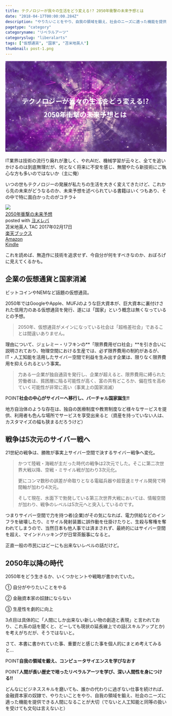 ```yaml
---
title: テクノロジーが我々の生活をどう変える!? 2050年衝撃の未来予想とは
date: "2018-04-17T00:00:00.284Z"
description: "やりたいことをやり、自我の領域を鍛え、社会のニーズに適った機能を提供できる人間になること、どんなにビジネススキルを磨いても、誰かの代わりに過ぎない仕事を続ければ、金融資本家の奴隷。人工知能と同等の扱いを受けても文句は言えない。"
pagetype: "category"
categoryname: "リベラルアーツ"
categoryslug: "liberalarts"
tags: ["仮想通貨", "国家", "苫米地英人"]
thumbnail: post-1.png
---
```


![](./post-1.png)

IT業界は技術の流行り廃れが激しく、やれAIだ、機械学習が云々と、全てを追いかけるのは到底無理だが、何となく将来に不安を感じ、無闇やたら新技術にご執心な方も多いのではないか（主に俺）

いつの世もテクノロジーの発展が私たちの生活を大きく変えてきたけど、これから先の未来がどうなるのか、未来予想を述べられている書籍はいくつもあり、その中で特に面白かったのがコチラ↓

<div class="cstmreba"><div class="booklink-box"><div class="booklink-image"><a href="https://hb.afl.rakuten.co.jp/hgc/146fe51c.1fd043a3.146fe51d.605dc196/yomereba_main_201902282241087071?pc=http%3A%2F%2Fbooks.rakuten.co.jp%2Frb%2F14705853%2F%3Fscid%3Daf_ich_link_urltxt%26m%3Dhttp%3A%2F%2Fm.rakuten.co.jp%2Fev%2Fbook%2F" target="_blank"  rel="noopener noreferrer"><img src="https://thumbnail.image.rakuten.co.jp/@0_mall/book/cabinet/1116/9784813271116.jpg?_ex=160x160" style="border: none;" /></a></div><div class="booklink-info"><div class="booklink-name"><a href="https://hb.afl.rakuten.co.jp/hgc/146fe51c.1fd043a3.146fe51d.605dc196/yomereba_main_201902282241087071?pc=http%3A%2F%2Fbooks.rakuten.co.jp%2Frb%2F14705853%2F%3Fscid%3Daf_ich_link_urltxt%26m%3Dhttp%3A%2F%2Fm.rakuten.co.jp%2Fev%2Fbook%2F" target="_blank"  rel="noopener noreferrer">2050年衝撃の未来予想</a><div class="booklink-powered-date">posted with <a href="https://yomereba.com" rel="nofollow noopener noreferrer" target="_blank">ヨメレバ</a></div></div><div class="booklink-detail">苫米地英人 TAC 2017年02月17日    </div><div class="booklink-link2"><div class="shoplinkrakuten"><a href="https://hb.afl.rakuten.co.jp/hgc/146fe51c.1fd043a3.146fe51d.605dc196/yomereba_main_201902282241087071?pc=http%3A%2F%2Fbooks.rakuten.co.jp%2Frb%2F14705853%2F%3Fscid%3Daf_ich_link_urltxt%26m%3Dhttp%3A%2F%2Fm.rakuten.co.jp%2Fev%2Fbook%2F" target="_blank"  rel="noopener noreferrer">楽天ブックス</a></div><div class="shoplinkamazon"><a href="https://www.amazon.co.jp/exec/obidos/asin/4813271111/kanon123-22/" target="_blank"  rel="noopener noreferrer">Amazon</a></div><div class="shoplinkkindle"><a href="https://www.amazon.co.jp/gp/search?keywords=2050%94N%8F%D5%8C%82%82%CC%96%A2%97%88%97%5C%91z&__mk_ja_JP=%83J%83%5E%83J%83i&url=node%3D2275256051&tag=kanon123-22" target="_blank"  rel="noopener noreferrer">Kindle</a></div>                              	  	  	  	  	</div></div><div class="booklink-footer"></div></div></div>

これを読めば、無造作に技術を追求せず、今自分が何をすべきなのか、おぼろげに見えてくるかも。

## 企業の仮想通貨と国家消滅

ビットコインやNEMなど話題の仮想通貨。

2050年ではGoogleやApple、MUFJのような巨大資本が、巨大資本に裏付けされた信用力のある仮想通貨を発行、遂には「国家」という概念は無くなっているとの予想。

> 2050年、仮想通貨がメインになっている社会は「超格差社会」であることは間違いありません。

理由について、ジェレミー・リフキンの**「限界費用ゼロ社会」**を引き合いに説明されており、物理空間における生産では、必ず限界費用の制約があるが、IT・人工知能を活用したサイバー空間で利益を生み出す企業は、限りなく限界費用を抑えられるという事実。

> 力ある一企業が独自通貨を発行し、企業が超えると、限界費用に縛られた労働者は、貧困層に陥る可能性が高く、富の共有どころか、偏在性を高めていく可能性が非常に高い（事実上の国家消滅）

<span class="mark">POINT</span>**社会の中心がサイバーへ移行し、バーチャル国家誕生!!**

地方自治体のような存在は、独自の医療制度や教育制度など様々なサービスを提供、利用者も色んな場所でサービスを享受出来ると（資産を持っていない人は、カスタマイズの幅も狭まるだろうけど）

## 戦争は5次元のサイバー戦へ

21世紀の戦争は、勝敗が事実上サイバー空間で決するサイバー戦争へ変化。

> かつて陸戦・海戦が主だった時代の戦争は2次元でした。そこに第二次世界大戦以降、空戦・ミサイル戦が加わり3次元化。
>
> 更にコンマ数秒の誤差が命取りとなる電磁兵器や超音速ミサイル開発で時間軸が加わり4次元。
>
> そして現在、水面下で勃発している第三次世界大戦においては、情報空間が加わり、戦争のレベルは5次元へと突入しているのです。

つまりサイバー空間で力を持つ者(企業)がその気になれば、電力供給などのインフラを破壊したり、ミサイル発射装置に誤作動を仕掛けたりと、生殺与奪権を奪われてしまうので、当然日本も他人事では済まされず、最終的にはサイバー空間を超え、マインドハッキングが日常茶飯事になると。

正直一般の市民にはどーにも出来ないレベルの話だけど。

## 2050年以降の時代

2050年をどう生きるか、いくつかヒントや戦略が書かれていた。

<div class="blackboard-box">
<p>① 自分がやりたいことをやる</p>
<p>② 金融資本家の奴隷にならない</p>
<p>③ 生産性を劇的に向上</p>
<div class="chalk1"></div>
<div class="chalk2"></div>
</div>

3点目は具体的に「人間にしか出来ない新しい物の創造と表現」と言われており、これ系の話を聞くと、どーしても現状の延長線上での話(スキルアップとか)を考えがちだが、そうではないと。

さて、本書に書かれていた事、重要だと感じた事を個人的にまとめ考えてみると...

<span class="mark">POINT</span>**自我の領域を鍛え、コンピュータサイエンスを学びなおす**

<span class="mark">POINT</span>**人間が長い歴史で培ったリベラルアーツを学び、深い人間性を身につける!!**

どんなにビジネススキルを磨いても、誰かの代わりに過ぎない仕事を続ければ、金融資本家の奴隷で、やりたいことをやり、自我の領域を鍛え、社会のニーズに適った機能を提供できる人間になることが大切（でないと人工知能と同等の扱いを受けても文句は言えないと）